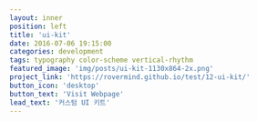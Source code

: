 ```yaml
---
layout: inner
position: left
title: 'ui-kit'
date: 2016-07-06 19:15:00
categories: development
tags: typography color-scheme vertical-rhythm
featured_image: 'img/posts/ui-kit-1130x864-2x.png'
project_link: 'https://rovermind.github.io/test/12-ui-kit/'
button_icon: 'desktop'
button_text: 'Visit Webpage'
lead_text: '커스텀 UI 키트'
---
```

